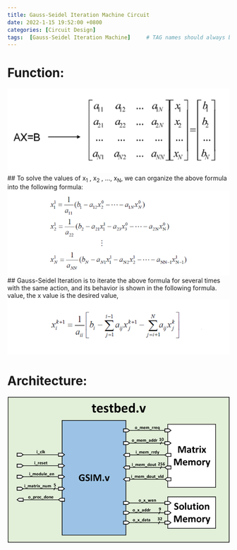 ```yaml
---
title: Gauss-Seidel Iteration Machine Circuit
date: 2022-1-15 19:52:00 +0800
categories: [Circuit Design]
tags:  [Gauss-Seidel Iteration Machine]     # TAG names should always be lowercase
---
```


# Function:
<!-- ![About me picture](pic/linear.png) -->
<img src="pic/linear.png" alt="drawing" width="700"/>
## To solve the values of x<sub>1</sub> , x<sub>2</sub> , …, x<sub>N</sub>, we can organize the above formula into the following formula:
<img src="pic/equation.png" alt="drawing" width="700"/>
<!-- ![About me picture](pic/equation.png) -->
## Gauss-Seidel Iteration is to iterate the above formula for several times with the same action, and its behavior is shown in the following formula. value, the x value is the desired value,
<!-- ![About me picture](pic/solution.png) -->
<img src="pic/solution.png" alt="drawing" width="700"/>

# Architecture:
<img src="pic/block_diagram.png" alt="drawing" width="700"/>
<!-- ![About me picture](pic/block_diagram.png) -->


